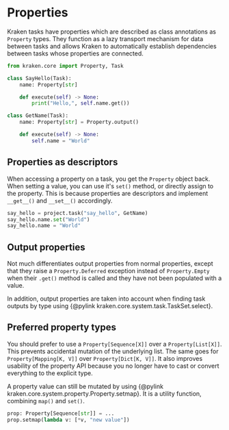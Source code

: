# Properties

Kraken tasks have properties which are described as class annotations as `Property` types. They function as a lazy
transport mechanism for data between tasks and allows Kraken to automatically establish dependencies between tasks
whose properties are connected.

```py
from kraken.core import Property, Task

class SayHello(Task):
    name: Property[str]

    def execute(self) -> None:
        print("Hello,", self.name.get())

class GetName(Task):
    name: Property[str] = Property.output()

    def execute(self) -> None:
        self.name = "World"
```

## Properties as descriptors

When accessing a property on a task, you get the `Property` object back. When setting a value, you can use it's
`set()` method, or directly assign to the property. This is because properties are descriptors and implement `__get__()` and `__set__()` accordingly.

```py
say_hello = project.task("say_hello", GetName)
say_hello.name.set("World")
say_hello.name = "World"
```

## Output properties

Not much differentiates output properties from normal properties, except that they raise a `Property.Deferred`
exception instead of `Property.Empty` when their `.get()` method is called and they have not been populated with
a value.

In addition, output properties are taken into account when finding task outputs by type using
{@pylink kraken.core.system.task.TaskSet.select}.

## Preferred property types

You should prefer to use a `Property[Sequence[X]]` over a `Property[List[X]]`. This prevents accidental mutation of
the underlying list. The same goes for `Property[Mapping[K, V]]` over `Property[Dict[K, V]]`. It also improves
usability of the property API because you no longer have to cast or convert everything to the explicit type.

A property value can still be mutated by using {@pylink kraken.core.system.property.Property.setmap}. It is a utility
function, combining `map()` and `set()`.

```py
prop: Property[Sequence[str]] = ...
prop.setmap(lambda v: [*v, "new value"])
```
